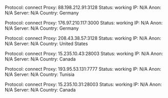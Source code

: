 Protocol: connect
Proxy: 88.198.212.91:3128
Status: working
IP: N/A
Anon: N/A
Server: N/A
Country: Germany

Protocol: connect
Proxy: 176.97.210.117:3000
Status: working
IP: N/A
Anon: N/A
Server: N/A
Country: Germany

Protocol: connect
Proxy: 208.43.38.57:3128
Status: working
IP: N/A
Anon: N/A
Server: N/A
Country: United States

Protocol: connect
Proxy: 15.235.10.43:28003
Status: working
IP: N/A
Anon: N/A
Server: N/A
Country: Canada

Protocol: connect
Proxy: 193.95.53.131:7777
Status: working
IP: N/A
Anon: N/A
Server: N/A
Country: Tunisia

Protocol: connect
Proxy: 15.235.10.31:28003
Status: working
IP: N/A
Anon: N/A
Server: N/A
Country: Canada

